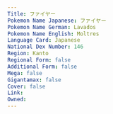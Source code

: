 ```yaml
---
﻿Title: ファイヤー
Pokemon Name Japanese: ファイヤー
Pokemon Name German: Lavados
Pokemon Name English: Moltres
Language Card: Japanese
National Dex Number: 146
Region: Kanto
Regional Form: false
Additional Form: false
Mega: false
Gigantamax: false
Cover: false
Link: 
Owned: 
---
```

